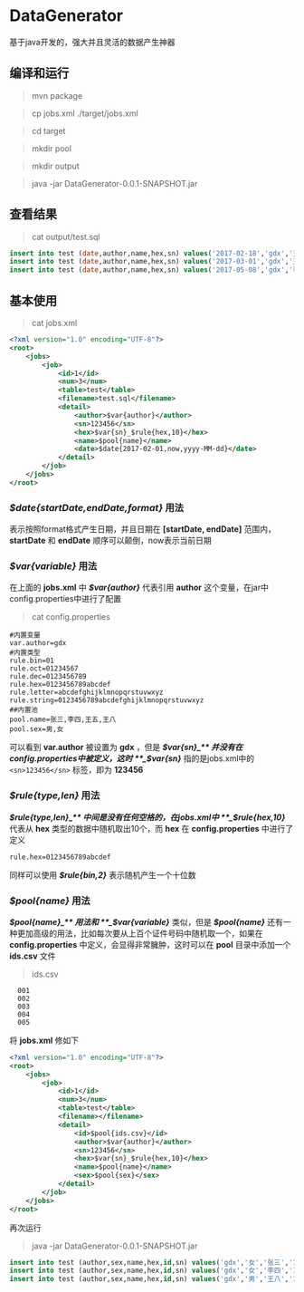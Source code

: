 # DataGenerator
  基于java开发的，强大并且灵活的数据产生神器
## 编译和运行

> mvn package

>cp jobs.xml ./target/jobs.xml

> cd target

> mkdir pool

> mkdir output

> java -jar DataGenerator-0.0.1-SNAPSHOT.jar

## 查看结果
> cat output/test.sql
```sql
insert into test (date,author,name,hex,sn) values('2017-02-18','gdx','王五','123456_ae5b92f3c4','123456')
insert into test (date,author,name,hex,sn) values('2017-03-01','gdx','王五','123456_4ec13244c3','123456')
insert into test (date,author,name,hex,sn) values('2017-05-08','gdx','李四','123456_43e192a46f','123456')
```

## 基本使用

> cat jobs.xml
```xml
<?xml version="1.0" encoding="UTF-8"?>
<root>
    <jobs>
        <job>
            <id>1</id>
            <num>3</num>
            <table>test</table>
            <filename>test.sql</filename>
            <detail>
                <author>$var{author}</author>
                <sn>123456</sn>
                <hex>$var{sn}_$rule{hex,10}</hex>
				<name>$pool{name}</name>
				<date>$date{2017-02-01,now,yyyy-MM-dd}</date>
            </detail>
        </job>
    </jobs>
</root>
```
### _$date{startDate,endDate,format}_ 用法
表示按照format格式产生日期，并且日期在 __[startDate, endDate]__ 范围内，__startDate__ 和 __endDate__ 顺序可以颠倒，now表示当前日期

### _$var{variable}_ 用法
在上面的 **jobs.xml** 中 **_$var{author}_** 代表引用 **author** 这个变量，在jar中config.properties中进行了配置

> cat config.properties
```properties
#内置变量
var.author=gdx
#内置类型
rule.bin=01
rule.oct=01234567
rule.dec=0123456789
rule.hex=0123456789abcdef
rule.letter=abcdefghijklmnopqrstuvwxyz
rule.string=0123456789abcdefghijklmnopqrstuvwxyz
##内置池
pool.name=张三,李四,王五,王八
pool.sex=男,女
```

可以看到 **var.author** 被设置为 **gdx** ，但是 **_$var{sn}_** 并没有在config.properties中被定义，这时 **_$var{sn}_** 指的是jobs.xml中的 ```<sn>123456</sn>``` 标签，即为 **123456**

### _$rule{type,len}_ 用法
**_$rule{type,len}_** 中间是没有任何空格的，在jobs.xml中 **_$rule{hex,10}_** 代表从 **hex** 类型的数据中随机取出10个，而 **hex** 在 **config.properties** 中进行了定义
```properties
rule.hex=0123456789abcdef
```
同样可以使用 **_$rule{bin,2}_** 表示随机产生一个十位数

### _$pool{name}_ 用法
**_$pool{name}_** 用法和 **_$var{variable}_** 类似，但是 **_$pool{name}_** 还有一种更加高级的用法，比如每次要从上百个证件号码中随机取一个，如果在 **config.properties** 中定义，会显得非常臃肿，这时可以在 **pool** 目录中添加一个 **ids.csv** 文件

> ids.csv
```
  001
  002
  003
  004
  005
```

将 **jobs.xml** 修如下

```xml
<?xml version="1.0" encoding="UTF-8"?>
<root>
    <jobs>
        <job>
            <id>1</id>
            <num>3</num>
            <table>test</table>
            <filename></filename>
            <detail>
                <id>$pool{ids.csv}</id>
                <author>$var{author}</author>
                <sn>123456</sn>
                <hex>$var{sn}_$rule{hex,10}</hex>
                <name>$pool{name}</name>
                <sex>$pool{sex}</sex>
            </detail>
        </job>                    
    </jobs>
</root>
```
再次运行

> java -jar DataGenerator-0.0.1-SNAPSHOT.jar
```sql
insert into test (author,sex,name,hex,id,sn) values('gdx','女','张三','123456_bc5f720d09','002','123456')
insert into test (author,sex,name,hex,id,sn) values('gdx','女','李四','123456_461fd2fbdd','005','123456')
insert into test (author,sex,name,hex,id,sn) values('gdx','男','王八','123456_f800f13a6f','001','123456')
```
